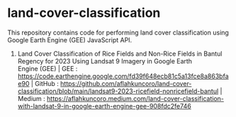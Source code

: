 # land-cover-classification
This repository contains code for performing land cover classification using Google Earth Engine (GEE) JavaScript API.

1. Land Cover Classification of Rice Fields and Non-Rice Fields in Bantul Regency for 2023 Using Landsat 9 Imagery in Google Earth Engine (GEE) | 
GEE : https://code.earthengine.google.com/fd39f648ecb81c5a13fce8a863bfae90 | 
GitHub : https://github.com/aflahkuncoro/land-cover-classification/blob/main/landsat9-2023-ricefield-nonricefield-bantul | 
Medium : https://aflahkuncoro.medium.com/land-cover-classification-with-landsat-9-in-google-earth-engine-gee-908fdc2fe746
